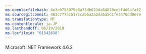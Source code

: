 ```yaml
---
ms.openlocfilehash: 4e3c6758079e8a73db623da84870cecf4d64faf2
ms.sourcegitcommit: 483c777a1537ccab6a2a2da6a5d1fe4470dd0e7e
ms.translationtype: MT
ms.contentlocale: ja-JP
ms.lasthandoff: 06/19/2019
ms.locfileid: "61542638"
---
```

Microsoft .NET Framework 4.6.2